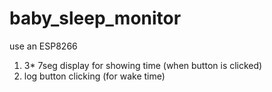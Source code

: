 # baby_sleep_monitor

use an ESP8266 
1. 3* 7seg display for showing time (when button is clicked)
2. log button clicking (for wake time)